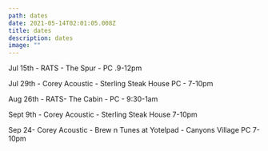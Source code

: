 ```yaml
---
path: dates
date: 2021-05-14T02:01:05.008Z
title: dates
description: dates
image: ""
---
```



Jul 15th - RATS - The Spur - PC .9-12pm

Jul 29th - Corey Acoustic - Sterling Steak House PC - 7-10pm

Aug 26th - RATS- The Cabin - PC - 9:30-1am

Sept 9th - Corey Acoustic - Sterling Steak House 7-10pm

Sep 24- Corey Acoustic - Brew n Tunes at Yotelpad - Canyons Village PC 7-10pm
